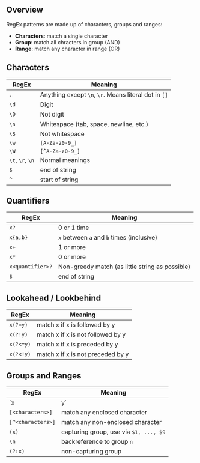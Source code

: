 [](https://developer.mozilla.org/en-US/docs/Web/JavaScript/Guide/Regular_Expressions/Cheatsheet#quantifiers)

## Overview
RegEx patterns are made up of characters, groups and ranges:
- **Characters**: match a single character
- **Group**: match all chracters in group (AND)
- **Range**: match any character in range (OR)

## Characters
| RegEx            | Meaning                                               |
| ---------------- | ----------------------------------------------------- |
| `.`              | Anything except `\n`, `\r`. Means literal dot in `[]` |
| `\d`             | Digit                                                 |
| `\D`             | Not digit                                             |
| `\s`             | Whitespace (tab, space, newline, etc.)                |
| `\S`             | Not whitespace                                        |
| `\w`             | `[A-Za-z0-9_]`                                        |
| `\W`             | `[^A-Za-z0-9_]`                                       |
| `\t`, `\r`, `\n` | Normal meanings                                       |
| `$`              | end of string                                         |
| `^`              | start of string                                       |

## Quantifiers
| RegEx            | Meaning                                         |
| ---------------- | ----------------------------------------------- |
| `x?`             | 0 or 1 time                                     |
| `x{a,b}`         | `x` between `a` and `b` times (inclusive)       |
| `x+`             | 1 or more                                       |
| `x*`             | 0 or more                                       |
| `x<quantifier>?` | Non-greedy match (as little string as possible) |
| `$`              | end of string                                   |

## Lookahead / Lookbehind
| RegEx     | Meaning                           |
| --------- | --------------------------------- |
| `x(?=y)`  | match x if x is followed by y     |
| `x(?!y)`  | match x if x is not followed by y |
| `x(?<=y)` | match x if x is preceded by y     |
| `x(?<!y)` | match x if x is not preceded by y |

## Groups and Ranges
| RegEx             | Meaning                                                 |
| ----------------- | ------------------------------------------------------- |
| `x|y`             | x or y (default global group, use inside group / range) |
| `[<characters>]`  | match any enclosed character                            |
| `[^<characters>]` | match any non-enclosed character                        |
| `(x)`             | capturing group, use via `$1, ..., $9`                  |
| `\n`              | backreference to group `n`                              |
| `(?:x)`           | non-capturing group                                     |

